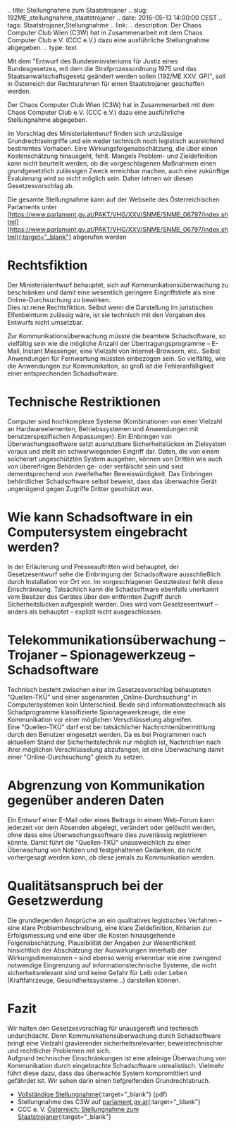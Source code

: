 .. title: Stellungnahme zum Staatstrojaner
.. slug: 192ME_stellungnahme_staatstrojaner
.. date: 2016-05-13 14:00:00 CEST
.. tags: Staatstrojaner,Stellungnahme
.. link:
.. description: Der Chaos Computer Club Wien (C3W) hat in Zusammenarbeit mit dem Chaos Computer Club e.V. (CCC e.V.) dazu eine ausführliche Stellungnahme abgegeben.
.. type: text

Mit dem "Entwurf des Bundesministeriums für Justiz eines Bundesgesetzes, mit 
dem die Strafprozessordnung 1975 und das Staatsanwaltschaftsgesetz geändert 
werden sollen (192/ME XXV. GP)", soll in Österreich der Rechtsrahmen für einen 
Staatstrojaner geschaffen werden.

Der Chaos Computer Club Wien (C3W) hat in Zusammenarbeit mit dem 
Chaos Computer Club e.V. (CCC e.V.) dazu eine ausführliche Stellungnahme 
abgegeben.

<!-- TEASER_END -->

Im Vorschlag des Ministerialentwurf finden sich unzulässige 
Grundrechtseingriffe und ein weder technisch noch legistisch ausreichend 
bestimmtes Vorhaben. Eine Wirkungsfolgenabschätzung, die über einen 
Kostenschätzung hinausgeht, fehlt. Mangels Problem- und Zieldefinition kann 
nicht beurteilt werden, ob die vorgeschlagenen Maßnahmen einen grundgesetzlich 
zulässigen Zweck erreichbar machen, auch eine zukünftige Evaluierung wird so 
nicht möglich sein. Daher lehnen wir diesen Gesetzesvorschlag ab.

Die gesamte Stellungnahme kann auf der Webseite des Österreichischen Parlaments unter
[https://www.parlament.gv.at/PAKT/VHG/XXV/SNME/SNME_06797/index.shtml](https://www.parlament.gv.at/PAKT/VHG/XXV/SNME/SNME_06797/index.shtml){:target="_blank"}
abgerufen werden


# Rechtsfiktion
Der Ministerialentwurf behauptet, sich auf Kommunikationsüberwachung zu 
beschränken und damit eine wesentlich geringere Eingriffstiefe als eine 
Online-Durchsuchung zu bewirken. <br/>
Dies ist reine Rechtsfiktion. Selbst wenn die Darstellung im juristischen 
Elfenbeinturm zulässig wäre, ist sie technisch mit den Vorgaben des Entwurfs 
nicht umsetzbar.

Zur Kommunikationsüberwachung müsste die beamtete Schadsoftware, so vielfältig 
sein wie die mögliche Anzahl der Übertragungsprogramme – E-Mail, 
Instant Messenger, eine Vielzahl von Internet-Browsern, etc.. Selbst 
Anwendungen für Fernwartung müssten einbezogen sein. So vielfältig, wie die 
Anwendungen zur Kommunikation, so groß ist die Fehleranfälligkeit einer 
entsprechenden Schadsoftware.

# Technische Restriktionen
Computer sind hochkomplexe Systeme (Kombinationen von einer Vielzahl an 
Hardwareelementen, Betriebssystemen und Anwendungen mit benutzerspezifischen 
Anpassungen). Ein Einbringen von Überwachungssoftware setzt ausnutzbare 
Sicherheitslücken im Zielsystem voraus und stellt ein schwerwiegenden Eingriff 
dar. Daten, die von einem solcherart ungeschützten System ausgehen, können von 
Dritten wie auch von übereifrigen Behörden ge- oder verfälscht sein und sind 
dementsprechend von zweifelhafter Beweiswürdigkeit. Das Einbringen behördlicher 
Schadsoftware selbst beweist, dass das überwachte Gerät ungenügend gegen 
Zugriffe Dritter geschützt war.

# Wie kann Schadsoftware in ein Computersystem eingebracht werden?
In der Erläuterung und Presseauftritten wird behauptet, der Gesetzesentwurf 
sehe die Einbringung der Schadsoftware ausschließlich durch Installation vor 
Ort vor. Im vorgeschlagenen Gestztestext fehlt diese Einschränkung. 
Tatsächlich kann die Schadsoftware ebenfalls unerkannt vom Besitzer des 
Gerätes über den entfernten Zugriff durch Sicherheitslücken aufgespielt werden. 
Dies wird vom Gesetzesentwurf – anders als behauptet – explizit nicht ausgeschlossen.

# Telekommunikationsüberwachung – Trojaner – Spionagewerkzeug – Schadsoftware
Technisch besteht zwischen einer im Gesetzesvorschlag behaupteten "Quellen-TKÜ" 
und einer sogenannten „Online-Durchsuchung“ in Computersystemen kein 
Unterschied. Beide sind informationstechnisch als Schadprogramme klassifizierte 
Spionagewerkzeuge, die eine Kommunikation vor einer möglichen Verschlüsselung 
abgreifen. <br/>
Eine "Quellen-TKÜ" darf erst bei tatsächlicher Nachrichtenübermittlung durch 
den Benutzer  eingesetzt werden. Da es bei Programmen nach aktuellem Stand der 
Sicherheitstechnik nur möglich ist, Nachrichten nach ihrer möglichen 
Verschlüsselung abzufangen, ist eine Überwachung damit einer 
"Online-Durchsuchung" gleich zu setzen.

# Abgrenzung von Kommunikation gegenüber anderen Daten
Ein Entwurf einer E-Mail oder eines Beitrags in einem Web-Forum kann jederzeit 
vor dem Absenden abgelegt, verändert oder gelöscht werden, ohne dass eine 
Überwachungssoftware dies zuverlässig registrieren könnte. Damit führt die 
"Quellen-TKÜ" unausweichlich zu einer Überwachung von Notizen und 
festgehaltenen Gedanken, da nicht vorhergesagt werden kann, 
ob diese jemals zu Kommunikation werden.

# Qualitätsanspruch bei der Gesetzwerdung
Die grundlegenden Ansprüche an ein qualitatives legistisches Verfahren – eine 
klare Problembeschreibung, eine klare Zieldefinition, Kriterien zur 
Erfolgsmessung und eine über die Kosten hinausgehende Folgenabschätzung, 
Plausibilität der Angaben zur Wesentlichkeit hinsichtlich der Abschätzung 
der Auswirkungen innerhalb der Wirkungsdimensionen – sind ebenso wenig 
erkennbar wie eine zwingend notwendige Eingrenzung auf informationstechnische 
Systeme, die nicht sicherheitsrelevant sind und keine Gefahr für 
Leib oder Leben (Kraftfahrzeuge, Gesundheitssysteme...) darstellen können.

# Fazit
Wir halten den Gesetzesvorschlag für unausgereift und technisch undurchdacht. 
Denn Kommunikationsüberwachung durch Schadsoftware bringt eine Vielzahl 
gravierender sicherheitsrelevanter, beweistechnischer und rechtlicher 
Problemen mit sich. <br/>
Aufgrund technischer Einschränkungen ist eine alleinige Überwachung von 
Kommunikation durch eingebrachte Schadsoftware unrealistisch. Vielmehr führt 
diese dazu, dass das überwachte System kompromittiert und gefährdet ist. Wir 
sehen darin einen tiefgreifenden Grundrechtsbruch.


* [Vollständige Stellungnahme](link:///files/publications/192_M_Stellungnahme_C3W.pdf){:target="_blank"} (pdf)
* Stellungnahme des C3W auf [parlament.gv.at](https://www.parlament.gv.at/PAKT/VHG/XXV/SNME/SNME_06797/index.shtml){:target="_blank"}
* CCC e. V. [Österreich: Stellungnahme zum Staatstrojaner](https://ccc.de/de/updates/2016/trojanerat){:target="_blank"}


